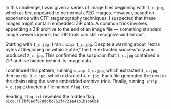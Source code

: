 

In this challenge, I was given a series of image files beginning with `1_c.jpg`, which at first appeared to be normal JPEG images. However, based on experience with CTF steganography techniques, I suspected that these images might contain embedded ZIP data. A common trick involves appending a ZIP archive to the end of an image file — something standard image viewers ignore, but ZIP tools can still recognize and extract.

Starting with `1_c.jpg`, I ran `unzip 1_c.jpg`. Despite a warning about "extra bytes at beginning or within zipfile," the file extracted successfully and produced `2_c.jpg`. This confirmed the suspicion that `1_c.jpg` contained a ZIP archive hidden behind its image data.

I continued this pattern, running `unzip 2_c.jpg`, which extracted `3_c.jpg`, then `unzip 3_c.jpg`, which extracted `4_c.jpg`. Each file generated the next in the chain using the same embedded-archive trick. Finally, running `unzip 4_c.jpg` extracted a file named `flag.txt`.

Reading `flag.txt` revealed the hidden flag:
`picoCTF{bf6acf878dcbd752f4721e41b1b1b66b}`

